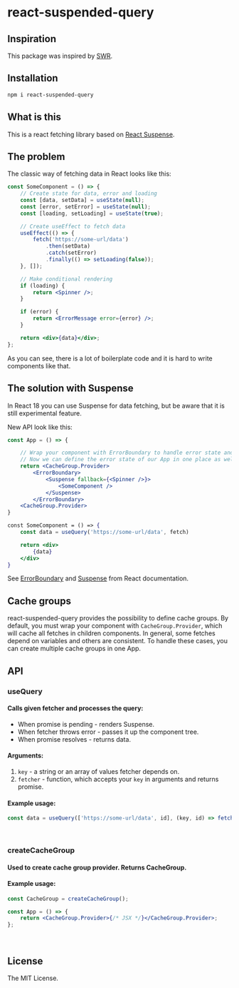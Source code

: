 # react-suspended-query

## Inspiration

This package was inspired by [SWR](https://swr.vercel.app/).

## Installation

```bash
npm i react-suspended-query
```

## What is this

This is a react fetching library based on [React Suspense](https://reactjs.org/docs/react-api.html#reactsuspense).

## The problem

The classic way of fetching data in React looks like this:

```jsx
const SomeComponent = () => {
    // Create state for data, error and loading
    const [data, setData] = useState(null);
    const [error, setError] = useState(null);
    const [loading, setLoading] = useState(true);

    // Create useEffect to fetch data
    useEffect(() => {
        fetch('https://some-url/data')
            .then(setData)
            .catch(setError)
            .finally(() => setLoading(false));
    }, []);

    // Make conditional rendering
    if (loading) {
        return <Spinner />;
    }

    if (error) {
        return <ErrorMessage error={error} />;
    }

    return <div>{data}</div>;
};
```

As you can see, there is a lot of boilerplate code and it is hard to write components like that.

## The solution with Suspense

In React 18 you can use Suspense for data fetching, but be aware that it is still experimental feature.

New API look like this:

```jsx
const App = () => {

    // Wrap your component with ErrorBoundary to handle error state and Suspense to handle loading state
    // Now we can define the error state of our App in one place as well as loading state
    return <CacheGroup.Provider>
        <ErrorBoundary>
            <Suspense fallback={<Spinner />}>
                <SomeComponent />
            </Suspense>
        </ErrorBoundary>
    <CacheGroup.Provider>
}

const SomeComponent = () => {
    const data = useQuery('https://some-url/data', fetch)

    return <div>
        {data}
    </div>
}
```

See [ErrorBoundary](https://reactjs.org/docs/error-boundaries.html#gatsby-focus-wrapper) and [Suspense](https://reactjs.org/docs/react-api.html#reactsuspense) from React documentation.

## Cache groups

react-suspended-query provides the possibility to define cache groups. By default, you must wrap your component with `CacheGroup.Provider`, which will cache all fetches in children components. In general, some fetches depend on variables and others are consistent. To handle these cases, you can create multiple cache groups in one App.

## API

### useQuery

#### Calls given fetcher and processes the query:

-   When promise is pending - renders Suspense.
-   When fetcher throws error - passes it up the component tree.
-   When promise resolves - returns data.

#### Arguments:

1. `key` - a string or an array of values fetcher depends on.
2. `fetcher` - function, which accepts your `key` in arguments and returns promise.

#### Example usage:

```jsx
const data = useQuery(['https://some-url/data', id], (key, id) => fetch(`${key}/${id}`));
```

<br/>

### createCacheGroup

#### Used to create cache group provider. Returns CacheGroup.

#### Example usage:

```jsx
const CacheGroup = createCacheGroup();

const App = () => {
    return <CacheGroup.Provider>{/* JSX */}</CacheGroup.Provider>;
};
```

<br/>

## License

The MIT License.
